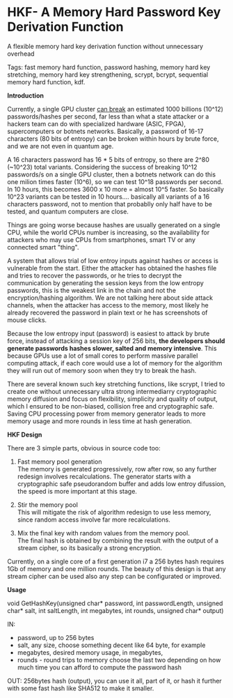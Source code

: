 # HKF- A Memory Hard Password Key Derivation Function

A flexible memory hard key derivation function without unnecessary overhead

Tags: fast memory hard function, password hashing, memory hard key stretching, memory hard key strengthening, scrypt, bcrypt, sequential memory hard function, kdf.

<b>Introduction</b>

Currently, a single GPU cluster <a href="http://hackaday.com/2012/12/06/25-gpus-brute-force-348-billion-hashes-per-second-to-crack-your-passwords/">can break</a> an estimated 1000 billions (10^12) passwords/hashes per second, far less than what a state attacker or a hackers team can do with specialized hardware (ASIC, FPGA), supercomputers or botnets networks. Basically, a password of 16-17 characters (80 bits of entropy) can be broken within hours by brute force, and we are not even in quantum age.

A 16 characters password has 16 * 5 bits of entropy, so there are 2^80 (~10^23) total variants. Considering the success of breaking 10^12 passwords/s on a single GPU cluster, then a botnets network can do this one milion times faster (10^6), so we can test 10^18 passwords per second. In 10 hours, this becomes 3600 x 10 more = almost 10^5 faster. So basically 10^23 variants can be tested in 10 hours.... basically all variants of a 16 characters password, not to mention that probablly only half have to be tested, and quantum computers are close.

Things are going worse because hashes are usually generated on a single CPU, while the world CPUs number is increasing, so the availability for attackers who may use CPUs from smartphones, smart TV or any connected smart "thing".

A system that allows trial of low entroy inputs against hashes or access is vulnerable from the start. Either the attacker has obtained the hashes file and tries to recover the passwords, or he tries to decrypt the communication by generating the session keys from the low entropy passwords, this is the weakest link in the chain and not the encryption/hashing algorithm. We are not talking here about side attack channels, when the attacker has access to the memory, most likely he already recovered the password in plain text or he has screenshots of mouse clicks.

Because the low entropy input (password) is easiest to attack by brute force, instead of attacking a session key of 256 bits, <b>the developers should generate passwords hashes slower, salted and memory intensive</b>. This because GPUs use a lot of small cores to perform massive parallel computing attack, if each core would use a lot of memory for the algorithm they will run out of memory soon when they try to break the hash.

There are several known such key stretching functions, like scrypt, I tried to create one without unnecessary ultra strong intermediarry cryptographic memory diffusion and focus on flexibility, simplicity and quality of output, which I ensured to be non-biased, collision free and cryptographic safe. Saving CPU processing power from memory generator leads to more memory usage and more rounds in less time at hash generation.

<b>HKF Design</b>

There are 3 simple parts, obvious in source code too:

1. Fast memory pool generation<br>
The memory is generated progressively, row after row, so any further redesign involves recalculations. The generator starts with a cryptographic safe pseudorandom buffer and adds low entroy difussion, the speed is more important at this stage.

2. Stir the memory pool<br>
This will mitigate the risk of algorithm redesign to use less memory, since random access involve far more recalculations.

3. Mix the final key with random values from the memory pool.<br>
The final hash is obtained by combining the result with the output of a stream cipher, so its basically a strong encryption.

Currently, on a single core of a first generation i7 a 256 bytes hash requires 1Gb of memory and one million rounds.
The beauty of this design is that any stream cipher can be used also any step can be configurated or improved.

<b>Usage</b>

void GetHashKey(unsigned char* password, int passwordLength, unsigned char* salt, int saltLength, int megabytes, int rounds, unsigned char* output)

IN: 
- password, up to 256 bytes
- salt, any size, choose something decent like 64 byte, for example
- megabytes, desired memory usage, in megabytes,
- rounds - round trips to memory 
choose the last two depending on how much time you can afford to compute the password hash

OUT: 256bytes hash (output), you can use it all, part of it, or hash it further with some fast hash like SHA512 to make it smaller.
